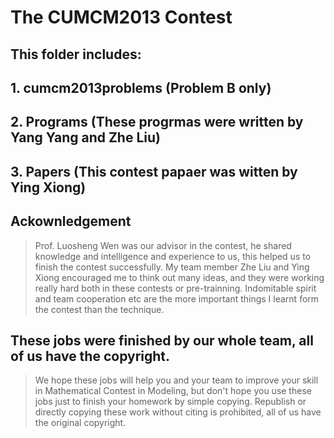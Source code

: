 # The CUMCM2013 Contest
## This folder includes:
## 1. cumcm2013problems  (Problem B only)
## 2. Programs (These progrmas were written by Yang Yang and Zhe Liu)
## 3. Papers (This contest papaer was witten by Ying Xiong)

## Ackownledgement
> Prof. Luosheng Wen was our advisor in the contest, he shared knowledge and intelligence and experience to us,
> this helped us to finish the contest successfully.
> My team member Zhe Liu and Ying Xiong encouraged me to think out many ideas, and they were working really 
> hard both in these contests or pre-trainning. 
> Indomitable spirit and team cooperation etc are the more important things I learnt form the contest than the 
> technique.

## These jobs were finished by our whole team, all of us have the copyright.
> We hope these jobs will help you and your team to improve your skill in Mathematical Contest in Modeling,
> but don't hope you use these jobs just to finish your homework by simple copying. 
> Republish or directly copying these work without citing is prohibited, all of us have the original copyright.
